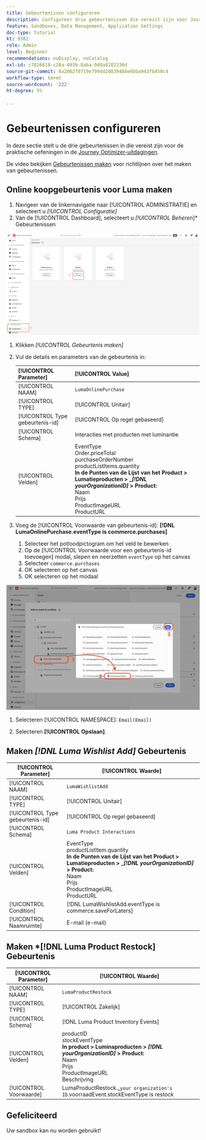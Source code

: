 ```yaml
---
title: Gebeurtenissen configureren
description: Configureer drie gebeurtenissen die vereist zijn voor Journey Optimizer Challenges
feature: Sandboxes, Data Management, Application Settings
doc-type: tutorial
kt: 9382
role: Admin
level: Beginner
recommendations: noDisplay, noCatalog
exl-id: c7826818-c28a-493b-8aba-9d8a8102336d
source-git-commit: 8a2062f0719e799dd2d039488e6bba943fb458c4
workflow-type: tm+mt
source-wordcount: '222'
ht-degree: 5%

---
```


# Gebeurtenissen configureren

In deze sectie stelt u de drie gebeurtenissen in die vereist zijn voor de praktische oefeningen in de [Journey Optimizer-uitdagingen](/help/challenges/introduction-and-prerequisites.md).

De video bekijken [Gebeurtenissen maken](/help/set-up-journeys/create-events.md) voor richtlijnen over het maken van gebeurtenissen.

## Online koopgebeurtenis voor Luma maken

1. Navigeer van de linkernavigatie naar [!UICONTROL ADMINISTRATIE] en selecteert u *[!UICONTROL Configuratie]*
1. Van de [!UICONTROL Dashboard], selecteert u *[!UICONTROL Beheren*]* Gebeurtenissen

![Gebeurtenissen beheren](assets/create-events.png)

1. Klikken *[!UICONTROL Gebeurtenis maken]*
1. Vul de details en parameters van de gebeurtenis in:

   | [!UICONTROL Parameter] | [!UICONTROL Value] |
   |-------------|-----------|
   | [!UICONTROL NAAM] | `LumaOnlinePurchase` |
   | [!UICONTROL TYPE] | [!UICONTROL Unitair] |
   | [!UICONTROL Type gebeurtenis-id] | [!UICONTROL Op regel gebaseerd] |
   | [!UICONTROL Schema] | Interacties met producten met luminantie |
   | [!UICONTROL Velden] | EventType <br>Order.priceTotal<br>purchaseOrderNumber<br>productListItems.quantity<br><b>In de Punten van de Lijst van het Product > Lumatieproducten > _*[!DNL yourOrganizationID]* > Product:</b> <br> Naam<br>Prijs<br>ProductImageURL<br>ProductURL |

1. Voeg de [!UICONTROL Voorwaarde van gebeurtenis-id]: **[!DNL LumaOnlinePurchase.eventType is commerce.purchases]**

   1. Selecteer het potloodpictogram om het veld te bewerken
   2. Op de [!UICONTROL Voorwaarde voor een gebeurtenis-id toevoegen] modal, slepen en neerzetten `eventType` op het canvas
   3. Selecteer `commerce.purchases`
   4. OK selecteren op het canvas
   5. OK selecteren op het modaal

![Gebeurtenisvoorwaarde toevoegen](/help/tutorial-configure-a-training-sandbox/assets/Event-lumaOnlinePurchase-condition-1.png)

1. Selecteren [!UICONTROL NAMESPACE]: `Email(Email)`

1. Selecteren **[!UICONTROL Opslaan]**.

## Maken *[!DNL Luma Wishlist Add]* Gebeurtenis

| [!UICONTROL Parameter] | [!UICONTROL Waarde] |
|-------------|-----------|
| [!UICONTROL NAAM] | `LumaWishlistAdd` |
| [!UICONTROL TYPE] | [!UICONTROL Unitair] |
| [!UICONTROL Type gebeurtenis-id] | [!UICONTROL Op regel gebaseerd] |
| [!UICONTROL Schema] | `Luma Product Interactions` |
| [!UICONTROL Velden] | EventType<br>productListItem.quantity<br><b>In de Punten van de Lijst van het Product > Lumatieproducten > _*[!DNL yourOrganizationID]* > Product:</b> <br>Naam<br>Prijs<br> ProductImageURL<br>ProductURL |
| [!UICONTROL Condition] | [!DNL LumaWishlistAdd.eventType is commerce.saveForLaters] |
| [!UICONTROL Naamruimte] | E-mail (e-mail) |

## Maken *[!DNL Luma Product Restock] Gebeurtenis

| [!UICONTROL Parameter] | [!UICONTROL Waarde] |
|-------------|-----------|
| [!UICONTROL NAAM] | `LumaProductRestock` |
| [!UICONTROL TYPE] | [!UICONTROL Zakelijk] |
| [!UICONTROL Schema] | [!DNL Luma Product Inventory Events] |
| [!UICONTROL Velden] | productID <br> stockEventType<br><b>In product > Luminaproducten > *[!DNL yourOrganizationID]* > Product:</b> <br>Naam<br>Prijs<br> ProductImageURL<br>Beschrijving |
| [!UICONTROL Voorwaarde] | LumaProductRestock._`your organization's ID`.voorraadEvent.stockEventType is restock |

## Gefeliciteerd

Uw sandbox kan nu worden gebruikt!
